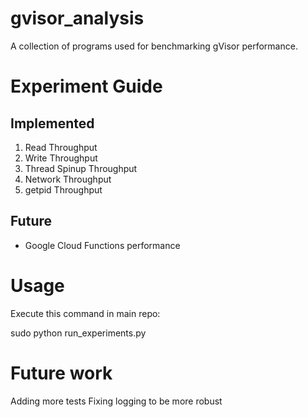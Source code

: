 # gvisor_analysis
A collection of programs used for benchmarking gVisor performance.

# Experiment Guide
## Implemented
1) Read Throughput
2) Write Throughput
3) Thread Spinup Throughput
4) Network Throughput
5) getpid Throughput

## Future
* Google Cloud Functions performance

# Usage 

Execute this command in main repo:

sudo python run_experiments.py

# Future work

Adding more tests
Fixing logging to be more robust
